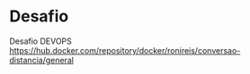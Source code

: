 # Desafio
Desafio DEVOPS
https://hub.docker.com/repository/docker/ronireis/conversao-distancia/general
